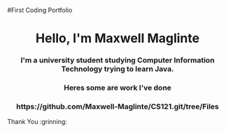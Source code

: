 #First Coding Portfolio
<h1 align="center"> Hello, I'm Maxwell Maglinte</h1>
<h3 align="center"> I'm a university student studying Computer Information Technology trying to learn Java. </h3>
<h3 align="center"> Heres some are work I've done </h3>
<h3 align="center"> https://github.com/Maxwell-Maglinte/CS121.git/tree/Files </h3>
Thank You :grinning:



